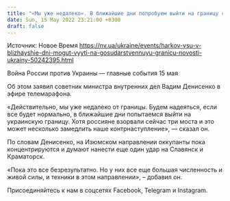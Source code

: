 ```yaml
---
title: "«Мы уже недалеко». В ближайшие дни попробуем выйти на границу с РФ в Харьковской области — советник главы МВД Украины"
date: Sun, 15 May 2022 23:21:00 +0300
draft: false
---
```

Источник: Новое Время https://nv.ua/ukraine/events/harkov-vsu-v-blizhayshie-dni-mogut-vyyti-na-gosudarstvennuyu-granicu-novosti-ukrainy-50242395.html


Война России против Украины — главные события 15 мая

Об этом заявил советник министра внутренних дел Вадим Денисенко в эфире телемарафона.

 «Действительно, мы уже недалеко от границы. Будем надеяться, если все будет нормально, в ближайшие дни попытаемся выйти на украинскую границу. Хотя россияне взорвали сейчас три моста и это может несколько замедлить наше контрнаступление», — сказал он.

По словам Денисенко, на Изюмском направлении оккупанты пока концентрируются и думают нанести еще один удар на Славянск и Краматорск.

 «Пока это все безрезультатно. Но у них все еще большая численность и живой силы, и техники в этом направлении», – добавил он.

Присоединяйтесь к нам в соцсетях Facebook, Telegram и Instagram.
